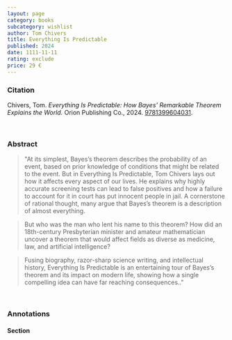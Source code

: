 ```yaml
---
layout: page
category: books
subcategory: wishlist
author: Tom Chivers
title: Everything Is Predictable
published: 2024
date: 1111-11-11
rating: exclude
price: 29 €
---
```


### Citation

Chivers, Tom. *Everything Is Predictable: How Bayes' Remarkable Theorem Explains the World.* Orion Publishing Co., 2024. [9781399604031](https://www.shakespeareandcompany.com/books/everything-is-predictable).

<br>

### Abstract

> "At its simplest, Bayes’s theorem describes the probability of an event, based on prior knowledge of conditions that might be related to the event. But in Everything Is Predictable, Tom Chivers lays out how it affects every aspect of our lives. He explains why highly accurate screening tests can lead to false positives and how a failure to account for it in court has put innocent people in jail. A cornerstone of rational thought, many argue that Bayes’s theorem is a description of almost everything.

> But who was the man who lent his name to this theorem? How did an 18th-century Presbyterian minister and amateur mathematician uncover a theorem that would affect fields as diverse as medicine, law, and artificial intelligence?

> Fusing biography, razor-sharp science writing, and intellectual history, Everything Is Predictable is an entertaining tour of Bayes’s theorem and its impact on modern life, showing how a single compelling idea can have far reaching consequences.."

<br>

### Annotations

#### Section

<br>
